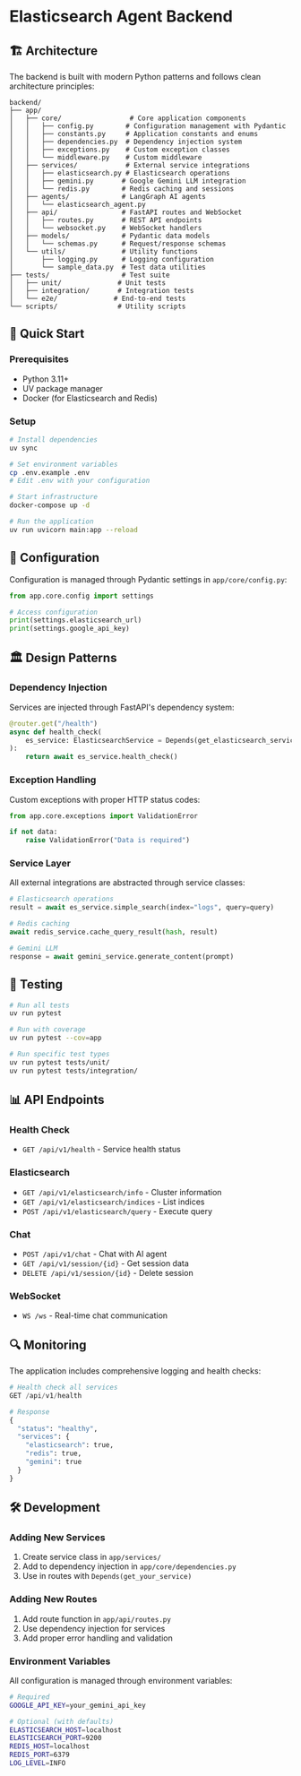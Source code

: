 # Elasticsearch Agent Backend

## 🏗️ Architecture

The backend is built with modern Python patterns and follows clean architecture principles:

```
backend/
├── app/
│   ├── core/                 # Core application components
│   │   ├── config.py        # Configuration management with Pydantic
│   │   ├── constants.py     # Application constants and enums
│   │   ├── dependencies.py  # Dependency injection system
│   │   ├── exceptions.py    # Custom exception classes
│   │   └── middleware.py    # Custom middleware
│   ├── services/            # External service integrations
│   │   ├── elasticsearch.py # Elasticsearch operations
│   │   ├── gemini.py       # Google Gemini LLM integration
│   │   └── redis.py        # Redis caching and sessions
│   ├── agents/             # LangGraph AI agents
│   │   └── elasticsearch_agent.py
│   ├── api/                # FastAPI routes and WebSocket
│   │   ├── routes.py       # REST API endpoints
│   │   └── websocket.py    # WebSocket handlers
│   ├── models/             # Pydantic data models
│   │   └── schemas.py      # Request/response schemas
│   └── utils/              # Utility functions
│       ├── logging.py      # Logging configuration
│       └── sample_data.py  # Test data utilities
├── tests/                  # Test suite
│   ├── unit/              # Unit tests
│   ├── integration/       # Integration tests
│   └── e2e/              # End-to-end tests
└── scripts/               # Utility scripts
```

## 🚀 Quick Start

### Prerequisites
- Python 3.11+
- UV package manager
- Docker (for Elasticsearch and Redis)

### Setup
```bash
# Install dependencies
uv sync

# Set environment variables
cp .env.example .env
# Edit .env with your configuration

# Start infrastructure
docker-compose up -d

# Run the application
uv run uvicorn main:app --reload
```

## 🔧 Configuration

Configuration is managed through Pydantic settings in `app/core/config.py`:

```python
from app.core.config import settings

# Access configuration
print(settings.elasticsearch_url)
print(settings.google_api_key)
```

## 🏛️ Design Patterns

### Dependency Injection
Services are injected through FastAPI's dependency system:

```python
@router.get("/health")
async def health_check(
    es_service: ElasticsearchService = Depends(get_elasticsearch_service)
):
    return await es_service.health_check()
```

### Exception Handling
Custom exceptions with proper HTTP status codes:

```python
from app.core.exceptions import ValidationError

if not data:
    raise ValidationError("Data is required")
```

### Service Layer
All external integrations are abstracted through service classes:

```python
# Elasticsearch operations
result = await es_service.simple_search(index="logs", query=query)

# Redis caching
await redis_service.cache_query_result(hash, result)

# Gemini LLM
response = await gemini_service.generate_content(prompt)
```

## 🧪 Testing

```bash
# Run all tests
uv run pytest

# Run with coverage
uv run pytest --cov=app

# Run specific test types
uv run pytest tests/unit/
uv run pytest tests/integration/
```

## 📊 API Endpoints

### Health Check
- `GET /api/v1/health` - Service health status

### Elasticsearch
- `GET /api/v1/elasticsearch/info` - Cluster information
- `GET /api/v1/elasticsearch/indices` - List indices
- `POST /api/v1/elasticsearch/query` - Execute query

### Chat
- `POST /api/v1/chat` - Chat with AI agent
- `GET /api/v1/session/{id}` - Get session data
- `DELETE /api/v1/session/{id}` - Delete session

### WebSocket
- `WS /ws` - Real-time chat communication

## 🔍 Monitoring

The application includes comprehensive logging and health checks:

```python
# Health check all services
GET /api/v1/health

# Response
{
  "status": "healthy",
  "services": {
    "elasticsearch": true,
    "redis": true,
    "gemini": true
  }
}
```

## 🛠️ Development

### Adding New Services
1. Create service class in `app/services/`
2. Add to dependency injection in `app/core/dependencies.py`
3. Use in routes with `Depends(get_your_service)`

### Adding New Routes
1. Add route function in `app/api/routes.py`
2. Use dependency injection for services
3. Add proper error handling and validation

### Environment Variables
All configuration is managed through environment variables:

```bash
# Required
GOOGLE_API_KEY=your_gemini_api_key

# Optional (with defaults)
ELASTICSEARCH_HOST=localhost
ELASTICSEARCH_PORT=9200
REDIS_HOST=localhost
REDIS_PORT=6379
LOG_LEVEL=INFO
```